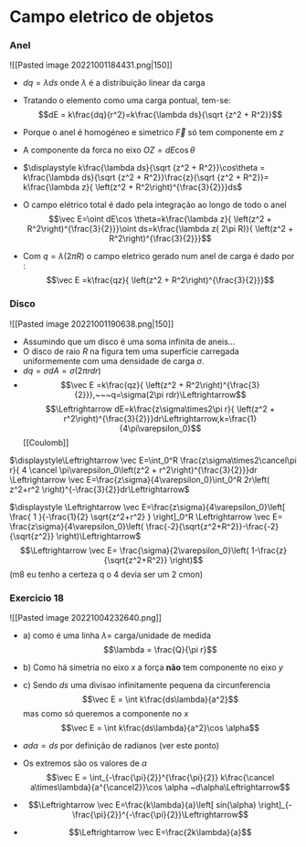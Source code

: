 # Campo eletrico de objetos
### Anel 
![[Pasted image 20221001184431.png|150]]
- $dq=\lambda ds$ onde $\lambda$ é a distribuição linear da carga
- Tratando o elemento como uma carga  pontual, tem-se: $$dE = k\frac{dq}{r^2}=k\frac{\lambda ds}{\sqrt {z^2 + R^2}}$$
- Porque o anel é homogéneo e simetrico $\vec F$ só tem componente em $z$ 
- A componente da forca no eixo $OZ = dE\cos \theta$   

- $\displaystyle k\frac{\lambda ds}{\sqrt {z^2 + R^2}}\cos\theta = k\frac{\lambda ds}{\sqrt {z^2 + R^2}}\frac{z}{\sqrt {z^2 + R^2}}= k\frac{\lambda z}{ \left(z^2 + R^2\right)^{\frac{3}{2}}}ds$ 

- O campo elétrico total é dado pela  integração ao longo de todo o anel $$\vec E=\oint dE\cos \theta=k\frac{\lambda z}{ \left(z^2 + R^2\right)^{\frac{3}{2}}}\oint ds=k\frac{\lambda z( 2\pi R)}{ \left(z^2 + R^2\right)^{\frac{3}{2}}}$$
 - Com $q=\lambda(2\pi R)$ o campo eletrico gerado num anel de carga é dado por :$$\vec E =k\frac{qz}{ \left(z^2 + R^2\right)^{\frac{3}{2}}}$$
### Disco
![[Pasted image 20221001190638.png|150]] 
- Assumindo que um disco é uma soma infinita de aneis...
- O disco de raio $R$ na figura tem uma superfície carregada uniformemente com uma densidade de carga $\sigma$.
-  $dq=\sigma dA=\sigma (2\pi rdr)$
- $$\vec E =k\frac{qz}{ \left(z^2 + R^2\right)^{\frac{3}{2}}},~~~q=\sigma(2\pi rdr)\Leftrightarrow$$
$$\Leftrightarrow dE=k\frac{z\sigma\times2\pi r}{ \left(z^2 + r^2\right)^{\frac{3}{2}}}dr\Leftrightarrow,k=\frac{1}{4\pi\varepsilon_0}$$[[Coulomb]] 

$\displaystyle\Leftrightarrow \vec E=\int_0^R \frac{z\sigma\times2\cancel\pi r}{ 4 \cancel \pi\varepsilon_0\left(z^2 + r^2\right)^{\frac{3}{2}}}dr \Leftrightarrow \vec E=\frac{z\sigma}{4\varepsilon_0}\int_0^R 2r\left( z^2+r^2 \right)^{-\frac{3}{2}}dr\Leftrightarrow$

$\displaystyle \Leftrightarrow \vec E=\frac{z\sigma}{4\varepsilon_0}\left[ \frac{ 1 }{-\frac{1}{2} \sqrt{z^2+r^2} } \right]_0^R \Leftrightarrow \vec E= \frac{z\sigma}{4\varepsilon_0}\left( \frac{-2}{\sqrt{z^2+R^2}}-\frac{-2}{\sqrt{z^2}} \right)\Leftrightarrow$ $$\Leftrightarrow \vec E= \frac{\sigma}{2\varepsilon_0}\left( 1-\frac{z}{\sqrt{z^2+R^2}} \right)$$ 
(m8 eu tenho a certeza q o 4 devia ser um 2 cmon)


### Exercicio 18

![[Pasted image 20221004232640.png]]

- a) como é uma linha $\lambda=$ carga/unidade de medida $$\lambda = \frac{Q}{\pi r}$$

- b) Como há simetria no eixo $x$ a força **não** tem componente no eixo $y$ 

- c) Sendo $ds$ uma divisao infinitamente pequena da circunferencia  $$\vec E = \int k\frac{ds\lambda}{a^2}$$ mas como só queremos a componente no $x$ $$\vec E = \int k\frac{ds\lambda}{a^2}\cos \alpha$$
- $ad\alpha = ds$ por definição de radianos (ver este ponto)
- Os extremos são os valores de $\alpha$ $$\vec E = \int_{-\frac{\pi}{2}}^{\frac{\pi}{2}} k\frac{\cancel a\times\lambda}{a^{\cancel2}}\cos \alpha ~d\alpha\Leftrightarrow$$
- $$\Leftrightarrow \vec E=\frac{k\lambda}{a}\left[ sin(\alpha) \right]_{-\frac{\pi}{2}}^{-\frac{\pi}{2}}\Leftrightarrow$$
- $$\Leftrightarrow \vec E=\frac{2k\lambda}{a}$$
